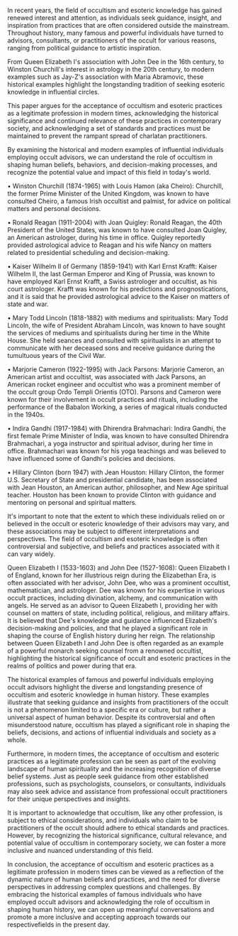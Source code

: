 In recent years, the field of occultism and esoteric knowledge has gained renewed interest and attention, as individuals seek guidance, insight, and inspiration from practices that are often considered outside the mainstream. Throughout history, many famous and powerful individuals have turned to advisors, consultants, or practitioners of the occult for various reasons, ranging from political guidance to artistic inspiration. 

From Queen Elizabeth I's association with John Dee in the 16th century, to Winston Churchill's interest in astrology in the 20th century, to modern examples such as Jay-Z's association with Maria Abramovic, these historical examples highlight the longstanding tradition of seeking esoteric knowledge in influential circles. 

This paper argues for the acceptance of occultism and esoteric practices as a legitimate profession in modern times, acknowledging the historical significance and continued relevance of these practices in contemporary society, and acknowledging a set of standards and practices must be maintained to prevent the rampant spread of charlatan practitioners. 

By examining the historical and modern examples of influential individuals employing occult advisors, we can understand the role of occultism in shaping human beliefs, behaviors, and decision-making processes, and recognize the potential value and impact of this field in today's world.


• Winston Churchill (1874-1965) with Louis Hamon (aka Cheiro): Churchill, the former Prime Minister of the United Kingdom, was known to have consulted Cheiro, a famous Irish occultist and palmist, for advice on political matters and personal decisions. 

• Ronald Reagan (1911-2004) with Joan Quigley: Ronald Reagan, the 40th President of the United States, was known to have consulted Joan Quigley, an American astrologer, during his time in office. Quigley reportedly provided astrological advice to Reagan and his wife Nancy on matters related to presidential scheduling and decision-making. 

• Kaiser Wilhelm II of Germany (1859-1941) with Karl Ernst Krafft: Kaiser Wilhelm II, the last German Emperor and King of Prussia, was known to have employed Karl Ernst Krafft, a Swiss astrologer and occultist, as his court astrologer. Krafft was known for his predictions and prognostications, and it is said that he provided astrological advice to the Kaiser on matters of state and war. 

• Mary Todd Lincoln (1818-1882) with mediums and spiritualists: Mary Todd Lincoln, the wife of President Abraham Lincoln, was known to have sought the services of mediums and spiritualists during her time in the White House. She held seances and consulted with spiritualists in an attempt to communicate with her deceased sons and receive guidance during the tumultuous years of the Civil War. 

• Marjorie Cameron (1922-1995) with Jack Parsons: Marjorie Cameron, an American artist and occultist, was associated with Jack Parsons, an American rocket engineer and occultist who was a prominent member of the occult group Ordo Templi Orientis (OTO). Parsons and Cameron were known for their involvement in occult practices and rituals, including the performance of the Babalon Working, a series of magical rituals conducted in the 1940s. 

• Indira Gandhi (1917-1984) with Dhirendra Brahmachari: Indira Gandhi, the first female Prime Minister of India, was known to have consulted Dhirendra Brahmachari, a yoga instructor and spiritual advisor, during her time in office. Brahmachari was known for his yoga teachings and was believed to have influenced some of Gandhi's policies and decisions. 

• Hillary Clinton (born 1947) with Jean Houston: Hillary Clinton, the former U.S. Secretary of State and presidential candidate, has been associated with Jean Houston, an American author, philosopher, and New Age spiritual teacher. Houston has been known to provide Clinton with guidance and mentoring on personal and spiritual matters. 

It's important to note that the extent to which these individuals relied on or believed in the occult or esoteric knowledge of their advisors may vary, and these associations may be subject to different interpretations and perspectives. The field of occultism and esoteric knowledge is often controversial and subjective, and beliefs and practices associated with it can vary widely. 

Queen Elizabeth I (1533-1603) and John Dee (1527-1608): Queen Elizabeth I of England, known for her illustrious reign during the Elizabethan Era, is often associated with her advisor, John Dee, who was a prominent occultist, mathematician, and astrologer. 
Dee was known for his expertise in various occult practices, including divination, alchemy, and communication with angels. He served as an advisor to Queen Elizabeth I, providing her with counsel on matters of state, including political, religious, and military affairs. It is believed that Dee's knowledge and guidance influenced Elizabeth's decision-making and policies, and that he played a significant role in shaping the course of English history during her reign. 
The relationship between Queen Elizabeth I and John Dee is often regarded as an example of a powerful monarch seeking counsel from a renowned occultist, highlighting the historical significance of occult and esoteric practices in the realms of politics and power during that era. 

The historical examples of famous and powerful individuals employing occult advisors highlight the diverse and longstanding presence of occultism and esoteric knowledge in human history. These examples illustrate that seeking guidance and insights from practitioners of the occult is not a phenomenon limited to a specific era or culture, but rather a universal aspect of human behavior. Despite its controversial and often misunderstood nature, occultism has played a significant role in shaping the beliefs, decisions, and actions of influential individuals and society as a whole. 

Furthermore, in modern times, the acceptance of occultism and esoteric practices as a legitimate profession can be seen as part of the evolving landscape of human spirituality and the increasing recognition of diverse belief systems. Just as people seek guidance from other established professions, such as psychologists, counselors, or consultants, individuals may also seek advice and assistance from professional occult practitioners for their unique perspectives and insights. 

It is important to acknowledge that occultism, like any other profession, is subject to ethical considerations, and individuals who claim to be practitioners of the occult should adhere to ethical standards and practices. However, by recognizing the historical significance, cultural relevance, and potential value of occultism in contemporary society, we can foster a more inclusive and nuanced understanding of this field. 

In conclusion, the acceptance of occultism and esoteric practices as a legitimate profession in modern times can be viewed as a reflection of the dynamic nature of human beliefs and practices, and the need for diverse perspectives in addressing complex questions and challenges. By embracing the historical examples of famous individuals who have employed occult advisors and acknowledging the role of occultism in shaping human history, we can open up meaningful conversations and promote a more inclusive and accepting approach towards our respectivefields in the present day.
